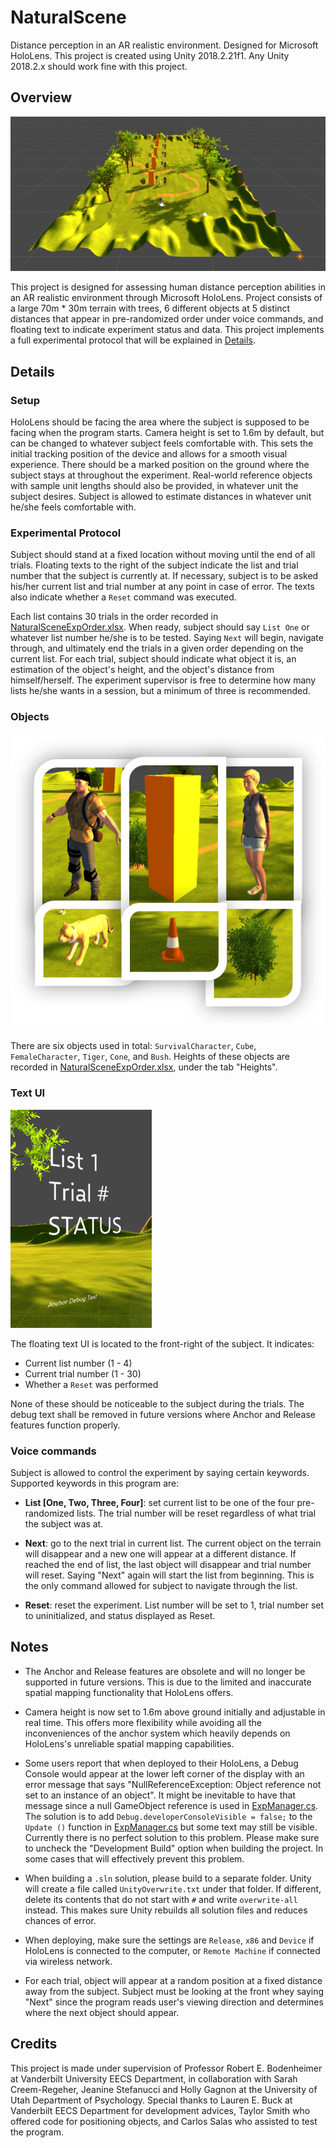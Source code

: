 # NaturalScene

Distance perception in an AR realistic environment. Designed for Microsoft HoloLens.
This project is created using Unity 2018.2.21f1. Any Unity 2018.2.x should work fine with this project.

## Overview

![Overview](/Pictures/overview.png?raw=true "Overview")

This project is designed for assessing human distance perception abilities in an AR realistic environment through Microsoft HoloLens. Project consists of a large 70m \* 30m terrain with trees, 6 different objects at 5 distinct distances that appear in pre-randomized order under voice commands, and floating text to indicate experiment status and data. This project implements a full experimental protocol that will be explained in [Details](#Details).

## Details

### Setup

HoloLens should be facing the area where the subject is supposed to be facing when the program starts. Camera height is set to 1.6m by default, but can be changed to whatever subject feels comfortable with. This sets the initial tracking position of the device and allows for a smooth visual experience. There should be a marked position on the ground where the subject stays at throughout the experiment. Real-world reference objects with sample unit lengths should also be provided, in whatever unit the subject desires. Subject is allowed to estimate distances in whatever unit he/she feels comfortable with.

### Experimental Protocol

Subject should stand at a fixed location without moving until the end of all trials. Floating texts to the right of the subject indicate the list and trial number that the subject is currently at. If necessary, subject is to be asked his/her current list and trial number at any point in case of error. The texts also indicate whether a `Reset` command was executed.

Each list contains 30 trials in the order recorded in [NaturalSceneExpOrder.xlsx](/NaturalSceneExpOrder.xlsx). When ready, subject should say `List One` or whatever list number he/she is to be tested. Saying `Next` will begin, navigate through, and ultimately end the trials in a given order depending on the current list. For each trial, subject should indicate what object it is, an estimation of the object's height, and the object's distance from himself/herself. The experiment supervisor is free to determine how many lists he/she wants in a session, but a minimum of three is recommended.

### Objects

![Objects](/Pictures/objects.png?raw=true "Objects")

There are six objects used in total: `SurvivalCharacter`, `Cube`, `FemaleCharacter`, `Tiger`, `Cone`, and `Bush`. Heights of these objects are recorded in [NaturalSceneExpOrder.xlsx](/NaturalSceneExpOrder.xlsx), under the tab "Heights".

### Text UI

![TextUI](/Pictures/textUI.png?raw=true "Text UI")

The floating text UI is located to the front-right of the subject. It indicates:

- Current list number (1 - 4)
- Current trial number (1 - 30)
- Whether a `Reset` was performed

None of these should be noticeable to the subject during the trials. The debug text shall be removed in future versions where Anchor and Release features function properly.

### Voice commands

Subject is allowed to control the experiment by saying certain keywords. Supported keywords in this program are:

- **List [One, Two, Three, Four]**: set current list to be one of the four pre-randomized lists. The trial number will be reset regardless of what trial the subject was at.

- **Next**: go to the next trial in current list. The current object on the terrain will disappear and a new one will appear at a different distance. If reached the end of list, the last object will disappear and trial number will reset. Saying "Next" again will start the list from beginning. This is the only command allowed for subject to navigate through the list.

- **Reset**: reset the experiment. List number will be set to 1, trial number set to uninitialized, and status displayed as Reset.

## Notes

- The Anchor and Release features are obsolete and will no longer be supported in future versions. This is due to the limited and inaccurate spatial mapping functionality that HoloLens offers.

- Camera height is now set to 1.6m above ground initially and adjustable in real time. This offers more flexibility while avoiding all the inconveniences of the anchor system which heavily depends on HoloLens's unreliable spatial mapping capabilities.

- Some users report that when deployed to their HoloLens, a Debug Console would appear at the lower left corner of the display with an error message that says "NullReferenceException: Object reference not set to an instance of an object". It might be inevitable to have that message since a null GameObject reference is used in [ExpManager.cs](\Assets\ExpManager.cs). The solution is to add `Debug.developerConsoleVisible = false;` to the `Update ()` function in [ExpManager.cs](\Assets\ExpManager.cs) but some text may still be visible. Currently there is no perfect solution to this problem. Please make sure to uncheck the "Development Build" option when building the project. In some cases that will effectively prevent this problem.

- When building a `.sln` solution, please build to a separate folder. Unity will create a file called `UnityOverwrite.txt` under that folder. If different, delete its contents that do not start with `#` and write `overwrite-all` instead. This makes sure Unity rebuilds all solution files and reduces chances of error.

- When deploying, make sure the settings are `Release`, `x86` and `Device` if HoloLens is connected to the computer, or `Remote Machine` if connected via wireless network.

- For each trial, object will appear at a random position at a fixed distance away from the subject. Subject must be looking at the front whey saying "Next" since the program reads user's viewing direction and determines where the next object should appear.

## Credits

This project is made under supervision of Professor Robert E. Bodenheimer at Vanderbilt University EECS Department, in collaboration with Sarah Creem-Regeher, Jeanine Stefanucci and Holly Gagnon at the University of Utah Department of Psychology. Special thanks to Lauren E. Buck at Vanderbilt EECS Department for development advices, Taylor Smith who offered code for positioning objects, and Carlos Salas who assisted to test the program.
